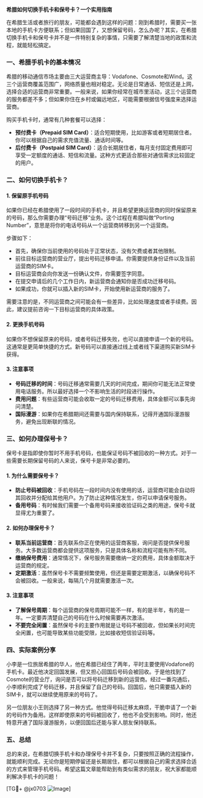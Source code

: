 **希腊如何切换手机卡和保号卡？一个实用指南**

在希腊生活或者旅行的朋友，可能都会遇到这样的问题：刚到希腊时，需要买一张本地的手机卡方便联系；但如果回国了，又想保留号码，怎么办呢？其实，在希腊切换手机卡和保号卡并不是一件特别复杂的事情，只需要了解清楚当地的政策和流程，就能轻松搞定。

### 一、希腊手机卡的基本情况

希腊的移动通信市场主要由三大运营商主导：Vodafone、Cosmote和Wind。这三个运营商覆盖范围广，网络质量也相对稳定。无论是日常通话、短信还是上网，选择合适的运营商非常重要。一般来说，如果你经常在城市里活动，这三个运营商的服务都差不多；但如果你住在乡村或偏远地区，可能需要根据信号强度来选择运营商。

购买手机卡时，通常有几种套餐可以选择：
- **预付费卡（Prepaid SIM Card）**：适合短期使用，比如游客或者短期居住者。你可以根据自己的需求充值流量、通话时间等。
- **后付费卡（Postpaid SIM Card）**：适合长期居住者，每月支付固定费用即可享受一定额度的通话、短信和流量。这种方式更适合那些对通信需求比较固定的用户。

### 二、如何切换手机卡？

#### 1. 保留原手机号码
如果你已经在希腊使用了一段时间的手机卡，并且希望更换运营商的同时保留原来的号码，那么你需要办理“号码迁移”业务。这个过程在希腊叫做“Porting Number”，意思是将你的电话号码从一个运营商转移到另一个运营商。

步骤如下：
- 首先，确保你当前使用的号码处于正常状态，没有欠费或者其他限制。
- 前往目标运营商的营业厅，提出号码迁移申请。你需要提供身份证件以及当前运营商的SIM卡。
- 目标运营商会向你发送一份确认文件，你需要签字同意。
- 在提交申请后的几个工作日内，新运营商会通知你是否成功迁移号码。
- 如果成功，你就可以插入新的SIM卡，开始使用新运营商的服务了。

需要注意的是，不同运营商之间可能会有一些差异，比如处理速度或者手续费。因此，建议提前咨询一下目标运营商的具体政策。

#### 2. 更换手机号码
如果你不想保留原来的号码，或者号码迁移失败，也可以直接申请一个新的号码。这通常是更简单快捷的方式。新号码可以直接通过线上或者线下渠道购买新SIM卡获得。

#### 3. 注意事项
- **号码迁移的时间**：号码迁移通常需要几天的时间完成，期间你可能无法正常使用电话服务。所以最好选择一个不影响生活的时段进行操作。
- **费用问题**：有些运营商可能会收取一定的号码迁移费用，具体金额可以事先询问清楚。
- **国际漫游**：如果你在希腊期间还需要与国内保持联系，记得开通国际漫游服务，避免出现断联的情况。

### 三、如何办理保号卡？

保号卡是指即使你暂时不用手机号码，也能保证号码不被回收的一种方式。对于一些需要长期保留号码的人来说，保号卡是非常必要的。

#### 1. 为什么需要保号卡？
- **防止号码被回收**：手机号码在一段时间内没有使用的话，运营商可能会自动将其回收并分配给其他用户。为了防止这种情况发生，你可以申请保号服务。
- **备用号码**：有时候我们需要一个备用号码来接收验证码之类的用途，保号卡就显得尤为重要了。

#### 2. 如何办理保号卡？
- **联系当前运营商**：首先联系你正在使用的运营商客服，询问是否提供保号服务。大多数运营商都会提供这项服务，只是具体名称和流程可能有所不同。
- **缴纳保号费用**：通常情况下，保号服务需要缴纳一定的费用，具体金额取决于运营商的规定。
- **定期激活**：虽然保号卡不需要频繁使用，但还是需要定期激活，以确保号码不会被回收。一般来说，每隔几个月就需要激活一次。

#### 3. 注意事项
- **了解保号周期**：每个运营商的保号周期可能不一样，有的是半年，有的是一年。一定要弄清楚自己的号码在什么时候需要再次激活。
- **不要完全闲置**：虽然保号卡的主要作用就是让号码不被回收，但如果长时间完全闲置，也可能导致某些功能受限，比如接收短信验证码等。

### 四、实际案例分享

小李是一位旅居希腊的华人，他在希腊已经住了两年，平时主要使用Vodafone的手机卡。最近他决定回国发展，但又担心回国后号码会被回收。于是他找到了Cosmote的营业厅，询问是否可以将号码迁移到新的运营商。经过一番沟通后，小李顺利完成了号码迁移，并且保留了自己的号码。回国后，他只需要插入新的SIM卡，就可以继续使用原来的号码了。

另一位朋友小王则选择了另一种方式。他觉得号码迁移太麻烦，干脆申请了一个新的号码作为备用。这样即使原来的号码被回收了，他也不会受到影响。同时，他还特意开通了国际漫游服务，以便回国后还能与家人朋友保持联系。

### 五、总结

总的来说，在希腊切换手机卡和办理保号卡并不复杂，只要按照正确的流程操作，就能顺利完成。无论你是短期停留还是长期居住，都可以根据自己的需求选择合适的方式来管理手机号码。希望这篇文章能帮助到有类似需求的朋友，祝大家都能顺利解决手机卡的问题！

[TG💪+ @jx0703 ![Image](https://github.com/user-attachments/assets/dbca1d08-cadb-493c-b0ec-ad6f7a83f270)]